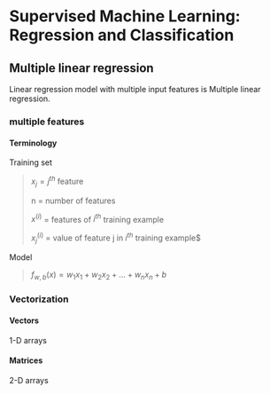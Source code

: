 # Supervised Machine Learning: Regression and Classification

## Multiple linear regression

Linear regression model with multiple input features is Multiple linear regression.

### multiple features

#### Terminology
Training set
   > $x_j = j^{th}$ feature
   > 
   > n = number of features
   > 
   > $x^{(i)}$ = features of $i^{th}$ training example
   > 
   > $x_j^{(i)}$ = value of feature j in  $i^{th}$ training example$

Model
   > $f_{w,b}(x) = w_1x_1 + w_2x_2 + ... + w_nx_n + b$
   > 

### Vectorization

#### Vectors
1-D arrays
#### Matrices
2-D arrays
